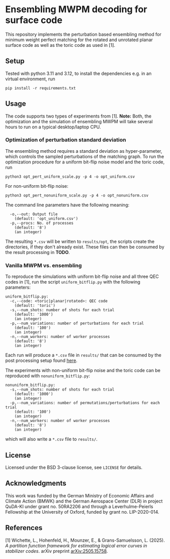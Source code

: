 # Ensembling MWPM decoding for surface code

This repository implements the perturbation based ensembling method for minimum weight perfect
matching for the rotated and unrotated planar surface code as well as the toric code as used in [1].

## Setup

Tested with python 3.11 and 3.12, to install the dependencies e.g. in an virtual environment, run
```
pip install -r requirements.txt
```

## Usage

The code supports two types of experiments from [1]. **Note:** Both, the optimization and the
simulation of ensembling MWPM will take several hours to run on a typical desktop/laptop CPU.

### Optimization of perturbation standard deviation

The ensembling method requires a standard deviation as hyper-parameter, which controls
the sampled perturbations of the matching graph. To run the optimization procedure for a uniform
bit-flip noise model and the toric code, run
```
python3 opt_pert_uniform_scale.py -p 4 -o opt_uniform.csv
```
For non-uniform bit-flip noise:
```
python3 opt_pert_nonuniform_scale.py -p 4 -o opt_nonuniform.csv
```
The command line parameters have the following meaning:
```
  -o,--out: Output file
    (default: 'opt_uniform.csv')
  -p,--procs: No. of processes
    (default: '8')
    (an integer)
```
The resulting `*.csv` will be written to `results/opt`, the scripts create the directories, if they
don't already exist. These files can then be consumed by the result processing in **TODO**.


### Vanilla MWPM vs. ensembling

To reproduce the simulations with uniform bit-flip noise and all three QEC codes in [1], run the
script `uniform_bitflip.py` with the following parameters:
```
uniform_bitflip.py:
  -c,--code: <toric|planar|rotated>: QEC code
    (default: 'toric')
  -s,--num_shots: number of shots for each trial
    (default: '1000')
    (an integer)
  -p,--num_variations: number of perturbations for each trial
    (default: '100')
    (an integer)
  -n,--num_workers: number of worker processes
    (default: '8')
    (an integer)
```
Each run will produce a `*.csv` file in `results/` that can be consumed by the post processing setup
found [here](https://github.com/dfki-ric-quantum/qec_pf_post_processing).

The experiments with non-uniform bit-flip noise and the toric code can be reproduced with
`nonuniform_bitflip.py`:
```
nonuniform_bitflip.py:
  -s,--num_shots: number of shots for each trial
    (default: '1000')
    (an integer)
  -p,--num_variations: number of permutations/perturbations for each trial
    (default: '100')
    (an integer)
  -n,--num_workers: number of worker processes
    (default: '8')
    (an integer)
```
which will also write a `*.csv` file to `results/`.


## License

Licensed under the BSD 3-clause license, see `LICENSE` for details.

## Acknowledgments

This work was funded by the German Ministry of Economic Affairs and Climate Action (BMWK) and the
German Aerospace Center (DLR) in project QuDA-KI under grant no. 50RA2206 and through a
Leverhulme-Peierls Fellowship at the University of Oxford, funded by grant no. LIP-2020-014.

## References

[1] Wichette, L., Hohenfeld, H., Mounzer, E., & Grans-Samuelsson, L. (2025). *A partition function
framework for estimating logical error curves in stabilizer codes*.  arXiv preprint
[arXiv:2505.15758](https://arxiv.org/abs/2505.15758).
